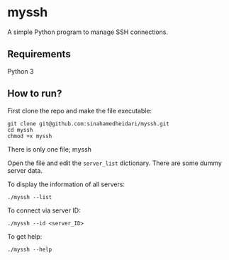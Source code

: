 # myssh
A simple Python program to manage SSH connections.

## Requirements
Python 3

## How to run?
First clone the repo and make the file executable:
```
git clone git@github.com:sinahamedheidari/myssh.git
cd myssh
chmod +x myssh
```

There is only one file; myssh

Open the file and edit the ```server_list``` dictionary. There are some dummy server data.

To display the information of all servers:
```
./myssh --list
```
To connect via server ID:
```
./myssh --id <server_ID>
```

To get help:
```
./myssh --help
```
